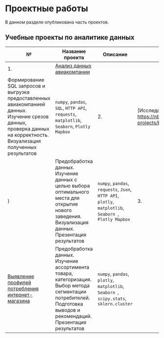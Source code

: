# Проектные работы 

В данном разделе опубликована часть проектов.

## Учебные проекты по аналитике данных
| № | Название проекта  | Описание | Используемые библиотеки |
| ------------- | ------------- | ------------- | ------------- |
| 1. | [Анализ данных авиакомпании]( https://github.com/tarabar0ff/my-projects/blob/master/Airline/Project_Airline.ipynb)  
| Формирование SQL запросов и выгрузка предоставленных авиакомпанией данных. Изучение срезов данных, проверка данных на корректность. Визуализация полученных результатов | `numpy`, `pandas`, `SQL`, `HTTP API`, `requests`, `matplotlib`, `Seaborn`, `Plotly Mapbox` |  2. | [Исследование рынка общественного питания]( https://nbviewer.org/github/tarabar0ff/my-projects/blob/master/Catering_market/Project_catering%20market.ipynb
) | Предобработка данных. Изучение данных с целью выбора оптимального места для открытия нового заведения. Визуализация данных. Презентация результатов | `numpy`, `pandas`, `requests`, `Json`, `HTTP API`, `plotly`, `matplotlib`, `Seaborn `, `Plotly Mapbox` |  3. |
[Выявление профилей потребления интернет-магазина]( https://github.com/tarabar0ff/my-projects/blob/master/E_commerce/Project_E-Commerce%20.ipynb) | Предобработка данных. Изучение ассортимента товара, категоризация. Выбор метода сегментации потребителей. Подготовка выводов и рекомендаций. Презентация результатов | `numpy`, `pandas`, `plotly`, `matplotlib`, `Seaborn `, `scipy.stats`, `sklern.cluster` |
